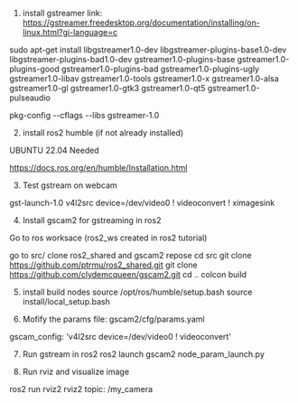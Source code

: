 1. install gstreamer
link:
https://gstreamer.freedesktop.org/documentation/installing/on-linux.html?gi-language=c

sudo apt-get install libgstreamer1.0-dev libgstreamer-plugins-base1.0-dev libgstreamer-plugins-bad1.0-dev gstreamer1.0-plugins-base gstreamer1.0-plugins-good gstreamer1.0-plugins-bad gstreamer1.0-plugins-ugly gstreamer1.0-libav gstreamer1.0-tools gstreamer1.0-x gstreamer1.0-alsa gstreamer1.0-gl gstreamer1.0-gtk3 gstreamer1.0-qt5 gstreamer1.0-pulseaudio

pkg-config --cflags --libs gstreamer-1.0

2. install ros2 humble (if not already installed)

UBUNTU 22.04 Needed

https://docs.ros.org/en/humble/Installation.html

3. Test gstream on webcam

gst-launch-1.0 v4l2src device=/dev/video0 ! videoconvert ! ximagesink


4. Install gscam2 for gstreaming in ros2

Go to ros worksace (ros2_ws created in ros2 tutorial)

go to src/ clone ros2_shared and gscam2 repose
cd src
git clone https://github.com/ptrmu/ros2_shared.git
git clone https://github.com/clydemcqueen/gscam2.git
cd ..
colcon build

5. install build nodes
source /opt/ros/humble/setup.bash
source install/local_setup.bash

6. Mofify the params file: gscam2/cfg/params.yaml

gscam_config: 'v4l2src device=/dev/video0 ! videoconvert'

7. Run gstream in ros2
ros2 launch gscam2 node_param_launch.py

8. Run rviz and visualize image

ros2 run rviz2 rviz2
topic: /my_camera
